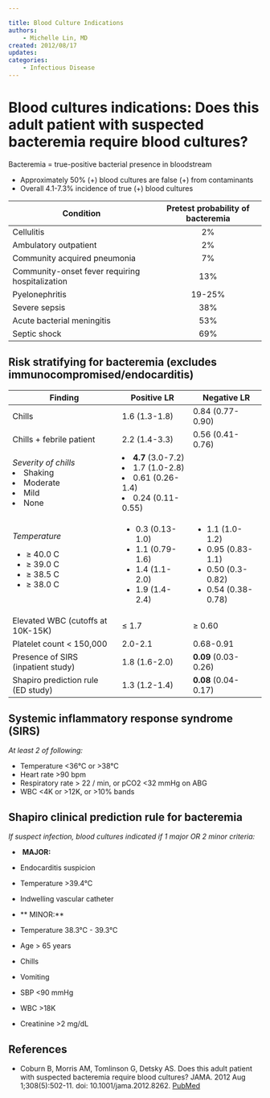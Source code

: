 ```yaml
---

title: Blood Culture Indications
authors:
    - Michelle Lin, MD
created: 2012/08/17
updates:
categories:
    - Infectious Disease
---
```


# Blood cultures indications: Does this adult patient with suspected bacteremia require blood cultures?

Bacteremia = true-positive bacterial presence in bloodstream

- Approximately 50% (+) blood cultures are false (+) from contaminants
- Overall 4.1-7.3% incidence of true (+) blood cultures

| Condition                                       | Pretest probability of bacteremia |
| ----------------------------------------------- | :-------------------------------: |
| Cellulitis                                      |                 2%                |
| Ambulatory outpatient                           |                 2%                |
| Community acquired pneumonia                    |                 7%                |
| Community-onset fever requiring hospitalization |                13%                |
| Pyelonephritis                                  |               19-25%              |
| Severe sepsis                                   |                38%                |
| Acute bacterial meningitis                      |                53%                |
| Septic shock                                    |                69%                |

## Risk stratifying for bacteremia (excludes immunocompromised/endocarditis)

|  Finding                                                                                   | Positive LR                                                                                             |  Negative LR                                                                                             |
| ------------------------------------------------------------------------------------------ | ------------------------------------------------------------------------------------------------------- | -------------------------------------------------------------------------------------------------------- |
| Chills                                                                                     | 1.6 (1.3-1.8)                                                                                           | 0.84 (0.77-0.90)                                                                                         |
| Chills + febrile patient                                                                   | 2.2 (1.4-3.3)                                                                                           | 0.56 (0.41-0.76)                                                                                         |
| _Severity of chills_<li>Shaking</li><li>Moderate</li><li>Mild</li><li>None</li>            | <li>**4.7** (3.0-7.2) </li><li>1.7 (1.0-2.8)</li><li>0.61 (0.26-1.4)</li><li>0.24 (0.11-0.55)</li></ul> |                                                                                                          |
| _Temperature_<ul><li>≥ 40.0 C</li><li>≥ 39.0 C</li><li>≥ 38.5 C</li><li>≥ 38.0 C</li></ul> | <ul><li>0.3 (0.13-1.0)</li><li>1.1 (0.79-1.6)</li><li>1.4 (1.1-2.0)</li><li>1.9 (1.4-2.4)</li></ul>     | <ul><li>1.1 (1.0-1.2)</li><li>0.95 (0.83-1.1)</li><li>0.50 (0.3-0.82)</li><li>0.54 (0.38-0.78)</li></ul> |
| Elevated WBC (cutoffs at 10K-15K)                                                          | ≤ 1.7                                                                                                   | ≥ 0.60                                                                                                   |
| Platelet count &lt; 150,000                                                                | 2.0-2.1                                                                                                 | 0.68-0.91                                                                                                |
| Presence of SIRS (inpatient study)                                                         | 1.8 (1.6-2.0)                                                                                           | **0.09** (0.03-0.26)                                                                                     |
| Shapiro prediction rule (ED study)                                                         | 1.3 (1.2-1.4)                                                                                           | **0.08** (0.04-0.17)                                                                                     |

## Systemic inflammatory response syndrome (SIRS)

_At least 2 of following:_

- Temperature &lt;36°C or >38°C
- Heart rate >90 bpm
- Respiratory rate > 22 / min, or pCO2 &lt;32 mmHg on ABG
- WBC &lt;4K or >12K, or >10% bands

## Shapiro clinical prediction rule for bacteremia

_If suspect infection, blood cultures indicated if 1 major OR 2 minor criteria:_

-  **MAJOR:** 

- Endocarditis suspicion
- Temperature >39.4°C
- Indwelling vascular catheter

- ** MINOR:** 

- Temperature 38.3°C - 39.3°C
- Age > 65 years
- Chills
- Vomiting
- SBP &lt;90 mmHg
- WBC >18K
- Creatinine >2 mg/dL

## References

- Coburn B, Morris AM, Tomlinson G, Detsky AS. Does this adult patient with suspected bacteremia require blood cultures? JAMA. 2012 Aug 1;308(5):502-11. doi: 10.1001/jama.2012.8262. [PubMed](https://www.ncbi.nlm.nih.gov/pubmed/?term=22851117)
